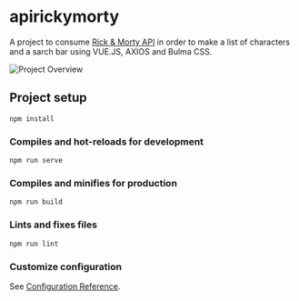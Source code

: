 # apirickymorty
A project to consume [Rick & Morty API](https://rickandmortyapi.com/) in order to make a list of characters and a sarch bar using VUE.JS, AXIOS and Bulma CSS.

![Project Overview](https://i.imgur.com/r5Sdnq0.png)

## Project setup
```
npm install
```

### Compiles and hot-reloads for development
```
npm run serve
```

### Compiles and minifies for production
```
npm run build
```

### Lints and fixes files
```
npm run lint
```

### Customize configuration
See [Configuration Reference](https://cli.vuejs.org/config/).
